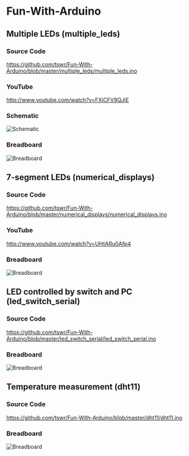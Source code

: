 Fun-With-Arduino
================

Multiple LEDs (multiple_leds)
----------------------------

### Source Code
https://github.com/tswr/Fun-With-Arduino/blob/master/multiple_leds/multiple_leds.ino

### YouTube
http://www.youtube.com/watch?v=FXiCFV9QJjE

### Schematic
![Schematic](https://raw.github.com/tswr/Fun-With-Arduino/master/multiple_leds/multiple_leds_schematic_small.png)

### Breadboard
![Breadboard](https://raw.github.com/tswr/Fun-With-Arduino/master/multiple_leds/multiple_leds_breadboard_small.png)

7-segment LEDs (numerical_displays)
-----------------------------------

### Source Code
https://github.com/tswr/Fun-With-Arduino/blob/master/numerical_displays/numerical_displays.ino

### YouTube
http://www.youtube.com/watch?v=UHtARu0Afp4

### Breadboard
![Breadboard](https://raw.github.com/tswr/Fun-With-Arduino/master/numerical_displays/numerical_displays_breadboard.jpg)

LED controlled by switch and PC (led_switch_serial)
---------------------------------------------------

### Source Code
https://github.com/tswr/Fun-With-Arduino/blob/master/led_switch_serial/led_switch_serial.ino

### Breadboard
![Breadboard](https://raw.github.com/tswr/Fun-With-Arduino/master/led_switch_serial/led_switch_serial_breadboard.jpg)

Temperature measurement (dht11)
-------------------------------

### Source Code
https://github.com/tswr/Fun-With-Arduino/blob/master/dht11/dht11.ino

### Breadboard
![Breadboard](https://raw.github.com/tswr/Fun-With-Arduino/master/dht11/dht11_breadboard.jpg)
